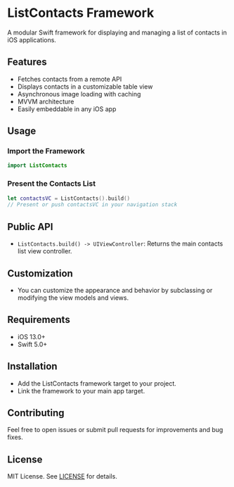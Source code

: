 # ListContacts Framework

A modular Swift framework for displaying and managing a list of contacts in iOS applications.

## Features
- Fetches contacts from a remote API
- Displays contacts in a customizable table view
- Asynchronous image loading with caching
- MVVM architecture
- Easily embeddable in any iOS app

## Usage

### Import the Framework
```swift
import ListContacts
```

### Present the Contacts List
```swift
let contactsVC = ListContacts().build()
// Present or push contactsVC in your navigation stack
```

## Public API
- `ListContacts.build() -> UIViewController`: Returns the main contacts list view controller.

## Customization
- You can customize the appearance and behavior by subclassing or modifying the view models and views.

## Requirements
- iOS 13.0+
- Swift 5.0+

## Installation
- Add the ListContacts framework target to your project.
- Link the framework to your main app target.

## Contributing
Feel free to open issues or submit pull requests for improvements and bug fixes.

## License
MIT License. See [LICENSE](../../../../LICENSE) for details.
